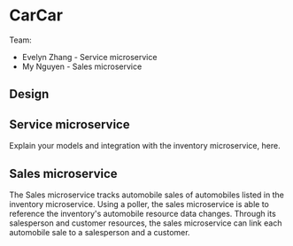 # CarCar

Team:

* Evelyn Zhang - Service microservice
* My Nguyen - Sales microservice

## Design

## Service microservice

Explain your models and integration with the inventory
microservice, here.

## Sales microservice

The Sales microservice tracks automobile sales of automobiles listed in the inventory microservice. Using a poller, the sales microservice is able to reference the inventory's  automobile resource data changes. Through its salesperson and customer resources, the sales microservice can link each automobile sale to a salesperson and a customer.
